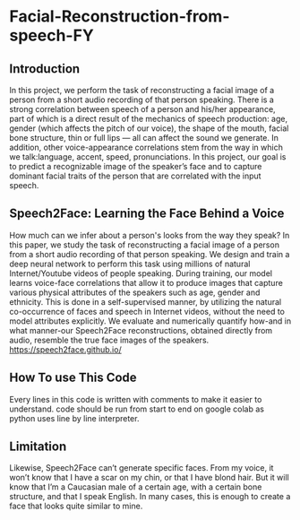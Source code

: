 # Facial-Reconstruction-from-speech-FY
## Introduction
In this project, we perform the task of reconstructing  a facial image of a person from a short audio recording  of that person speaking.
There is a strong correlation between speech of a  person and his/her appearance, part of which is  a direct  result of the mechanics of speech production: age,  gender (which affects the pitch of our voice), the shape  of the mouth, facial bone structure, thin or full lips —  all can affect the sound we   generate. In addition, other  voice-appearance correlations stem from the way in  which we talk:language, accent, speed, pronunciations.  In this project, our goal is to predict a recognizable  image   of the speaker’s face and to capture dominant  facial traits of the person that are correlated with the  input speech.
## Speech2Face: Learning the Face Behind a Voice
How much can we infer about a person's looks from the way they speak? In this paper, we study the task of reconstructing a facial image of a person from a short audio recording of that person speaking. We design and train a deep neural network to perform this task using millions of natural Internet/Youtube videos of people speaking. During training, our model learns voice-face correlations that allow it to produce images that capture various physical attributes of the speakers such as age, gender and ethnicity. This is done in a self-supervised manner, by utilizing the natural co-occurrence of faces and speech in Internet videos, without the need to model attributes explicitly. We evaluate and numerically quantify how-and in what manner-our Speech2Face reconstructions, obtained directly from audio, resemble the true face images of the speakers.
https://speech2face.github.io/
## How To use This Code
Every lines in this code is written with comments to make it easier to understand. code should be run from start to end on google colab as python uses line  by line interpreter.
## Limitation
Likewise, Speech2Face can’t generate specific faces. From my voice, it won’t know that I have a scar on my chin, or that I have blond hair. But it will know that I’m a Caucasian male of a certain age, with a certain bone structure, and that I speak English. In many cases, this is enough to create a face that looks quite similar to mine.
